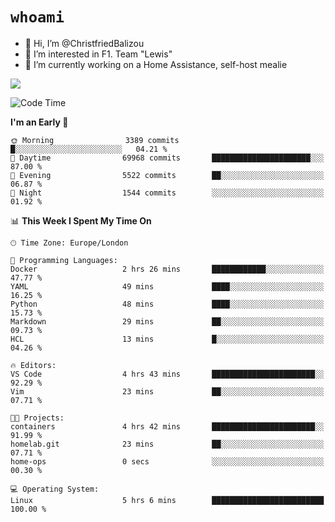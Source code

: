 # `whoami`

- 👋 Hi, I’m @ChristfriedBalizou
- 👀 I’m interested in F1. Team "Lewis"
- 🌱 I’m currently working on a Home Assistance, self-host mealie
<!--
- 💞️ I’m looking to collaborate on
- 📫 How to reach me /dev/stdin
-->


![](https://github-readme-stats.vercel.app/api?username=Christfriedbalizou&show_icons=true&hide_title=true&theme=solarized-dark&count_private=true&hide=stars)
<!-- 
  ![](https://github-readme-stats.vercel.app/api/top-langs/?username=Christfriedbalizou&show_icons=true&hide_title=true&theme=solarized-dark&layout=compact&show_icons=true&count_private=false)
-->


<!--START_SECTION:waka-->
![Code Time](http://img.shields.io/badge/Code%20Time-21%20hrs%2029%20mins-blue)

**I'm an Early 🐤** 

```text
🌞 Morning                3389 commits        █░░░░░░░░░░░░░░░░░░░░░░░░   04.21 % 
🌆 Daytime                69968 commits       ██████████████████████░░░   87.00 % 
🌃 Evening                5522 commits        ██░░░░░░░░░░░░░░░░░░░░░░░   06.87 % 
🌙 Night                  1544 commits        ░░░░░░░░░░░░░░░░░░░░░░░░░   01.92 % 
```


📊 **This Week I Spent My Time On** 

```text
🕑︎ Time Zone: Europe/London

💬 Programming Languages: 
Docker                   2 hrs 26 mins       ████████████░░░░░░░░░░░░░   47.77 % 
YAML                     49 mins             ████░░░░░░░░░░░░░░░░░░░░░   16.25 % 
Python                   48 mins             ████░░░░░░░░░░░░░░░░░░░░░   15.73 % 
Markdown                 29 mins             ██░░░░░░░░░░░░░░░░░░░░░░░   09.73 % 
HCL                      13 mins             █░░░░░░░░░░░░░░░░░░░░░░░░   04.26 % 

🔥 Editors: 
VS Code                  4 hrs 43 mins       ███████████████████████░░   92.29 % 
Vim                      23 mins             ██░░░░░░░░░░░░░░░░░░░░░░░   07.71 % 

🐱‍💻 Projects: 
containers               4 hrs 42 mins       ███████████████████████░░   91.99 % 
homelab.git              23 mins             ██░░░░░░░░░░░░░░░░░░░░░░░   07.71 % 
home-ops                 0 secs              ░░░░░░░░░░░░░░░░░░░░░░░░░   00.30 % 

💻 Operating System: 
Linux                    5 hrs 6 mins        █████████████████████████   100.00 % 
```


<!--END_SECTION:waka-->


<!---
ChristfriedBalizou/ChristfriedBalizou is a ✨ special ✨ repository because its `README.md` (this file) appears on your GitHub profile.
You can click the Preview link to take a look at your changes.
--->
